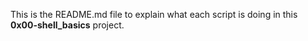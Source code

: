 This is the README.md file to explain what each script is doing in this **0x00-shell_basics** project.
